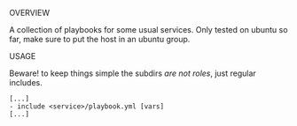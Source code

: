 
OVERVIEW

A collection of playbooks for some usual services. Only tested on ubuntu so far, make sure to put the host in an ubuntu group.

USAGE

Beware! to keep things simple the subdirs *are not roles*, just regular includes.

	[...]
	- include <service>/playbook.yml [vars]
	[...]
